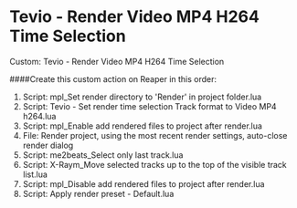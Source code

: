 
# Tevio - Render Video MP4 H264 Time Selection
Custom: Tevio - Render Video MP4 H264 Time Selection

####Create this custom action on Reaper in this order:

1. Script: mpl_Set render directory to 'Render' in project folder.lua
2. Script: Tevio - Set render time selection Track format to Video MP4 h264.lua
3. Script: mpl_Enable add rendered files to project after render.lua
4. File: Render project, using the most recent render settings, auto-close render dialog
5. Script: me2beats_Select only last track.lua
6. Script: X-Raym_Move selected tracks up to the top of the visible track list.lua
7. Script: mpl_Disable add rendered files to project after render.lua
8. Script: Apply render preset - Default.lua
